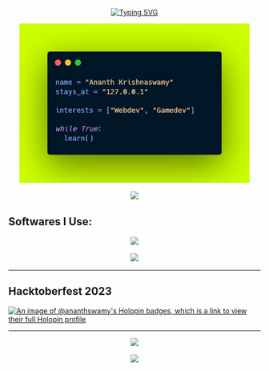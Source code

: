 <p align="center"><a href="https://git.io/typing-svg"><img src="https://readme-typing-svg.demolab.com?font=Chakra+Petch&weight=500&size=30&pause=1000&color=00B3D6&background=000000&center=true&vCenter=true&repeat=false&random=false&width=460&lines=Hi+there%2C+Ananth+here" alt="Typing SVG" /></a></p>

<p align="center">
  <img src="carbon2.png">
</p>

<p align="center">
<img src="https://github-readme-stats.vercel.app/api?username=ananth-swamy&show_icons=true&text_color=00b3d6&title_color=00b3d6&icon_color=00b3d6&bg_color=000000&border_color=00b3d6">
</p>

## Softwares I Use:

<p align="center">
<img src="https://skillicons.dev/icons?i=py,html,css,js,go,c,react,tailwind,git,qt,bash,powershell,mysql,linux,md,arduino,raspberrypi,netlify,neovim,vscode&perline=5">
</p>

<p align="center">
<img src="https://github-readme-stats.vercel.app/api/top-langs/?username=ananth-swamy&text_color=00b3d6&title_color=00b3d6&icon_color=00b3d6&bg_color=000000&border_color=00b3d6&langs_count=6&layout=compact&exclude_repo=Phobos">
</p>

---
## Hacktoberfest 2023
[![An image of @ananthswamy's Holopin badges, which is a link to view their full Holopin profile](https://holopin.me/ananthswamy)](https://holopin.io/@ananthswamy)

---

<p align="center">
  <img src="https://quotes-github-readme.vercel.app/api?theme=hackerman&border=true">
</p>

<p align="center">
  <img src="https://visitcount.itsvg.in/api?id=ANANTH-SWAMY&label=Profile%20Views&color=12&icon=2&pretty=false" />
</p>
